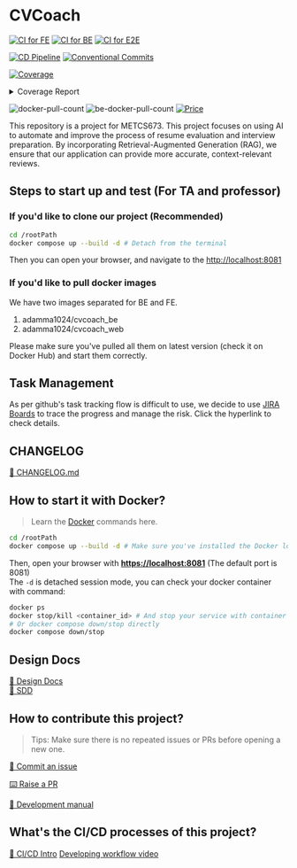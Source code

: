 # CVCoach

[![CI for FE](https://github.com/BUMETCS673/seprojects-cs673a2f24_team5/actions/workflows/ci_fe.yml/badge.svg)](https://github.com/BUMETCS673/seprojects-cs673a2f24_team5/actions/workflows/ci_fe.yml)
[![CI for BE](https://github.com/BUMETCS673/seprojects-cs673a2f24_team5/actions/workflows/ci_be.yml/badge.svg)](https://github.com/BUMETCS673/seprojects-cs673a2f24_team5/actions/workflows/ci_be.yml)
[![CI for E2E](https://github.com/BUMETCS673/seprojects-cs673a2f24_team5/actions/workflows/ci_e2e.yml/badge.svg)](https://github.com/BUMETCS673/seprojects-cs673a2f24_team5/actions/workflows/ci_e2e.yml)

[![CD Pipeline](https://github.com/BUMETCS673/seprojects-cs673a2f24_team5/actions/workflows/cd.yml/badge.svg)](https://github.com/BUMETCS673/seprojects-cs673a2f24_team5/actions/workflows/cd.yml)
[![Conventional Commits](https://img.shields.io/badge/Conventional%20Commits-1.0.0-%23FE5196?logo=conventionalcommits&logoColor=white)](https://conventionalcommits.org)

<!-- Pytest Coverage Comment:Begin -->
<a href="https://github.com/BUMETCS673/seprojects-cs673a2f24_team5/blob/main/README.md"><img alt="Coverage" src="https://img.shields.io/badge/Coverage-69%25-yellow.svg" /></a><details><summary>Coverage Report </summary><table><tr><th>File</th><th>Stmts</th><th>Miss</th><th>Cover</th><th>Missing</th></tr><tbody><tr><td><a href="https://github.com/BUMETCS673/seprojects-cs673a2f24_team5/blob/main/app.py">app.py</a></td><td>85</td><td>36</td><td>58%</td><td><a href="https://github.com/BUMETCS673/seprojects-cs673a2f24_team5/blob/main/app.py#L34-L35">34&ndash;35</a>, <a href="https://github.com/BUMETCS673/seprojects-cs673a2f24_team5/blob/main/app.py#L40-L48">40&ndash;48</a>, <a href="https://github.com/BUMETCS673/seprojects-cs673a2f24_team5/blob/main/app.py#L52-L82">52&ndash;82</a>, <a href="https://github.com/BUMETCS673/seprojects-cs673a2f24_team5/blob/main/app.py#L88">88</a>, <a href="https://github.com/BUMETCS673/seprojects-cs673a2f24_team5/blob/main/app.py#L92">92</a>, <a href="https://github.com/BUMETCS673/seprojects-cs673a2f24_team5/blob/main/app.py#L97">97</a>, <a href="https://github.com/BUMETCS673/seprojects-cs673a2f24_team5/blob/main/app.py#L101">101</a>, <a href="https://github.com/BUMETCS673/seprojects-cs673a2f24_team5/blob/main/app.py#L112">112</a>, <a href="https://github.com/BUMETCS673/seprojects-cs673a2f24_team5/blob/main/app.py#L117">117</a>, <a href="https://github.com/BUMETCS673/seprojects-cs673a2f24_team5/blob/main/app.py#L119">119</a>, <a href="https://github.com/BUMETCS673/seprojects-cs673a2f24_team5/blob/main/app.py#L124">124</a>, <a href="https://github.com/BUMETCS673/seprojects-cs673a2f24_team5/blob/main/app.py#L128">128</a>, <a href="https://github.com/BUMETCS673/seprojects-cs673a2f24_team5/blob/main/app.py#L136">136</a></td></tr><tr><td colspan="5"><b>modules</b></td></tr><tr><td>&nbsp; &nbsp;<a href="https://github.com/BUMETCS673/seprojects-cs673a2f24_team5/blob/main/modules/evaluator.py">evaluator.py</a></td><td>56</td><td>14</td><td>75%</td><td><a href="https://github.com/BUMETCS673/seprojects-cs673a2f24_team5/blob/main/modules/evaluator.py#L96-L97">96&ndash;97</a>, <a href="https://github.com/BUMETCS673/seprojects-cs673a2f24_team5/blob/main/modules/evaluator.py#L104-L122">104&ndash;122</a></td></tr><tr><td>&nbsp; &nbsp;<a href="https://github.com/BUMETCS673/seprojects-cs673a2f24_team5/blob/main/modules/parser.py">parser.py</a></td><td>12</td><td>1</td><td>92%</td><td><a href="https://github.com/BUMETCS673/seprojects-cs673a2f24_team5/blob/main/modules/parser.py#L20">20</a></td></tr><tr><td>&nbsp; &nbsp;<a href="https://github.com/BUMETCS673/seprojects-cs673a2f24_team5/blob/main/modules/upload.py">upload.py</a></td><td>23</td><td>3</td><td>87%</td><td><a href="https://github.com/BUMETCS673/seprojects-cs673a2f24_team5/blob/main/modules/upload.py#L23">23</a>, <a href="https://github.com/BUMETCS673/seprojects-cs673a2f24_team5/blob/main/modules/upload.py#L39-L40">39&ndash;40</a></td></tr><tr><td><b>TOTAL</b></td><td><b>176</b></td><td><b>54</b></td><td><b>69%</b></td><td>&nbsp;</td></tr></tbody></table></details>
<!-- Pytest Coverage Comment:End -->

<p>
  <!-- <img src="https://img.shields.io/github/license/BUMETCS673/seprojects-cs673a2f24_team5" alt="license"/> -->
  <img src="https://img.shields.io/docker/pulls/adamma1024/cvcoach_web" alt="docker-pull-count" />
  <img src="https://img.shields.io/docker/pulls/adamma1024/cvcoach_be" alt="be-docker-pull-count" />
  <a href="https://img.shields.io/badge/price-free-ff69b4"><img alt="Price" src="https://img.shields.io/badge/price-free-ff69b4?style=flat-square" /></a>
</p>

This repository is a project for METCS673. This project focuses on using AI to automate and improve the process of resume evaluation and interview preparation. By incorporating Retrieval-Augmented Generation (RAG), we ensure that our application can provide more accurate, context-relevant reviews.

## Steps to start up and test (For TA and professor)

### If you'd like to clone our project (Recommended)

```bash
cd /rootPath
docker compose up --build -d # Detach from the terminal
```

Then you can open your browser, and navigate to the <http://localhost:8081>

### If you'd like to pull docker images

We have two images separated for BE and FE.  

1. adamma1024/cvcoach_be
2. adamma1024/cvcoach_web

Please make sure you've pulled all them on latest version (check it on Docker Hub) and start them correctly.

## Task Management

As per github's task tracking flow is difficult to use, we decide to use [JIRA Boards](https://bu-cs673a2f24-team-5.atlassian.net/jira/software/projects/SCRUM/boards/1) to trace the progress and manage the risk. Click the hyperlink to check details.

## CHANGELOG

[📖 CHANGELOG.md](./CHANGELOG.md)

## How to start it with Docker?

> Learn the [Docker](https://www.docker.com/) commands here.

```bash
cd /rootPath
docker compose up --build -d # Make sure you've installed the Docker locally.
```

Then, open your browser with **<https://localhost:8081>** (The default port is 8081)  
The `-d` is detached session mode, you can check your docker container with command:  

```bash
docker ps
docker stop/kill <container_id> # And stop your service with container id
# Or docker compose down/stop directly
docker compose down/stop
```

## Design Docs

[📖 Design Docs](./doc/designs.md)  
[📖 SDD](https://docs.google.com/document/d/1EPiaG6P9PN608ExKb6kGQkfQGTZQFpuxr1Ox6fWw7uM/edit?usp=sharing)  

## How to contribute this project?

> Tips: Make sure there is no repeated issues or PRs before opening a new one.

[🎤 Commit an issue](https://github.com/BUMETCS673/seprojects-cs673a2f24_team5/issues/new/choose)  

[⌨️ Raise a PR](https://github.com/BUMETCS673/seprojects-cs673a2f24_team5/pulls)  

[📖 Development manual](./doc/development_manual.md)  

## What's the CI/CD processes of this project?

[📔 CI/CD Intro](./doc/CICD.md)
[Developing workflow video](https://youtu.be/4Cvv7j7-0zw)
